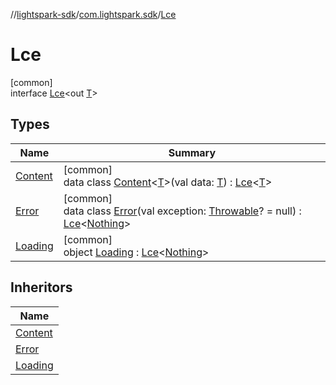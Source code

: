 //[lightspark-sdk](../../../index.md)/[com.lightspark.sdk](../index.md)/[Lce](index.md)

# Lce

[common]\
interface [Lce](index.md)&lt;out [T](index.md)&gt;

## Types

| Name | Summary |
|---|---|
| [Content](-content/index.md) | [common]<br>data class [Content](-content/index.md)&lt;[T](-content/index.md)&gt;(val data: [T](-content/index.md)) : [Lce](index.md)&lt;[T](-content/index.md)&gt; |
| [Error](-error/index.md) | [common]<br>data class [Error](-error/index.md)(val exception: [Throwable](https://kotlinlang.org/api/latest/jvm/stdlib/kotlin/-throwable/index.html)? = null) : [Lce](index.md)&lt;[Nothing](https://kotlinlang.org/api/latest/jvm/stdlib/kotlin/-nothing/index.html)&gt; |
| [Loading](-loading/index.md) | [common]<br>object [Loading](-loading/index.md) : [Lce](index.md)&lt;[Nothing](https://kotlinlang.org/api/latest/jvm/stdlib/kotlin/-nothing/index.html)&gt; |

## Inheritors

| Name |
|---|
| [Content](-content/index.md) |
| [Error](-error/index.md) |
| [Loading](-loading/index.md) |
